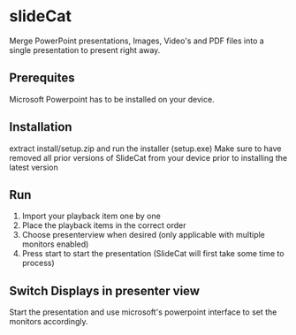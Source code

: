 # slideCat

Merge PowerPoint presentations, Images, Video's and PDF files into a single presentation to present right away.

## Prerequites
Microsoft Powerpoint has to be installed on your device.

## Installation
extract install/setup.zip and run the installer (setup.exe)
Make sure to have removed all prior versions of SlideCat from your device prior to installing the latest version

## Run
1) Import your playback item one by one
2) Place the playback items in the correct order
3) Choose presenterview when desired (only applicable with multiple monitors enabled)
4) Press start to start the presentation (SlideCat will first take some time to process)

## Switch Displays in presenter view
Start the presentation and use microsoft's powerpoint interface to set the monitors accordingly. 